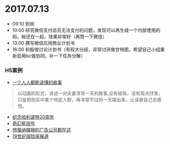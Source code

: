 # 2017.07.13

- 09:10  到岗
- 10:00 研究微信支付店员无法支付的问题，发现可以再生成一个内部使用的码，帐还在一起，效果非常好（再赞一下微信）
- 13:00 撰写微信应用商业计划书
- 16:00 和殷俊讨论计划书（有较大分歧，非常讨厌做甘特图，希望自己小组重新启用bc做协同，补一下任务分解）

### H5案例

- [一个人人都能读懂的故事](http://youandme.heymeo.net/)
> 以动画的形式，讲述一对夫妻寻常一天的故事,没有结局，没有观点抒发，只是把现实中某个特定人群，再寻常不过的一天摆出来，让读者自己去感悟。

- [纪念哈利波特20周年 ](http://news.163.com/special/fdh5_harrypotter20_19/?spssid=b3808fe20cb93bc9d17ee5a242050179&spsw=1)
- [奇幻星球号](http://jslm.treedom.cn/?_wv=1)
- [想戛纳擒狮的广告公司都在这](http://tsa.wearewer.com)
- [19世纪探险家报道](http://tsa.wearewer.com)



  